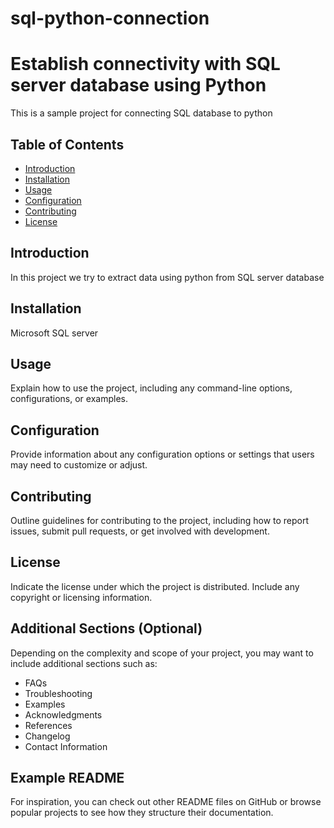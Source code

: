 # sql-python-connection

# Establish connectivity with SQL server database using Python

 This is a sample project for connecting SQL database to python

## Table of Contents
- [Introduction](#introduction)
- [Installation](#installation)
- [Usage](#usage)
- [Configuration](#configuration)
- [Contributing](#contributing)
- [License](#license)

## Introduction
In this project we try to extract data using python from SQL server database


## Installation
Microsoft SQL server


## Usage
Explain how to use the project, including any command-line options, configurations, or examples.

## Configuration
Provide information about any configuration options or settings that users may need to customize or adjust.

## Contributing
Outline guidelines for contributing to the project, including how to report issues, submit pull requests, or get involved with development.

## License
Indicate the license under which the project is distributed. Include any copyright or licensing information.

## Additional Sections (Optional)
Depending on the complexity and scope of your project, you may want to include additional sections such as:
- FAQs
- Troubleshooting
- Examples
- Acknowledgments
- References
- Changelog
- Contact Information

## Example README

For inspiration, you can check out other README files on GitHub or browse popular projects to see how they structure their documentation.


